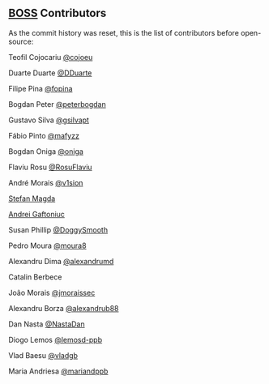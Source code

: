## [BOSS](https://translate.google.com/?sl=es&tl=ja&text=Before%20Open%20Sourcing%20Surface&op=translate "Before Open Sourcing Surface") Contributors

As the commit history was reset, this is the list of contributors before open-source:


Teofil Cojocariu [@cojoeu](https://github.com/cojoeu)

Duarte Duarte [@DDuarte](https://github.com/DDuarte)

Filipe Pina [@fopina](https://github.com/fopina)

Bogdan Peter [@peterbogdan](https://github.com/peterbogdan)

Gustavo Silva [@gsilvapt](https://github.com/gsilvapt)

Fábio Pinto [@mafyzz](https://github.com/mafyzz)

Bogdan Oniga [@oniga](https://github.com/oniga)

Flaviu Rosu [@RosuFlaviu](https://github.com/RosuFlaviu)

André Morais [@v1sion](https://github.com/v1sion)

[Stefan Magda](https://gitlab.com/stefanmagda)

[Andrei Gaftoniuc](https://www.linkedin.com/in/gaftoniuc-andrei)

Susan Phillip [@DoggySmooth](https://github.com/DoggySmooth)

Pedro Moura [@moura8](https://github.com/moura8)

Alexandru Dima [@alexandrumd](https://github.com/alexandrumd)

Catalin Berbece

João Morais [@jmoraissec](https://github.com/jmoraissec)

Alexandru Borza [@alexandrub88](https://github.com/alexandrub88)

Dan Nasta [@NastaDan](https://github.com/NastaDan)

Diogo Lemos [@lemosd-ppb](https://github.com/lemosd-ppb)

Vlad Baesu [@vladgb](https://github.com/vladgb)

Maria Andriesa [@mariandppb](https://github.com/mariandppb)
